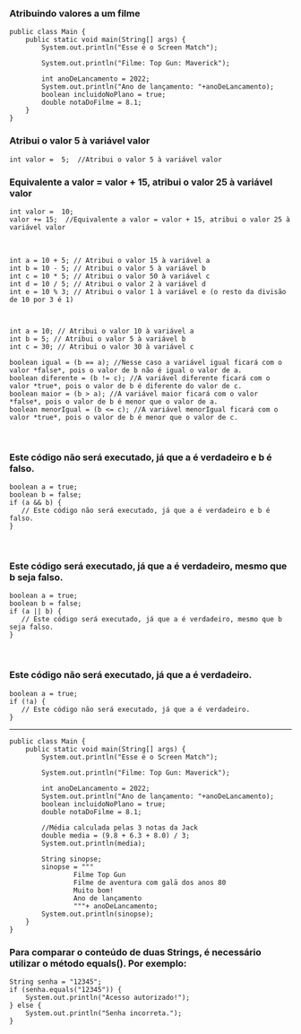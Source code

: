### Atribuindo valores a um filme

    public class Main {
        public static void main(String[] args) {
            System.out.println("Esse é o Screen Match");
    
            System.out.println("Filme: Top Gun: Maverick");
    
            int anoDeLancamento = 2022;
            System.out.println("Ano de lançamento: "+anoDeLancamento);
            boolean incluidoNoPlano = true;
            double notaDoFilme = 8.1;
        }
    }  


### Atribui o valor 5 à variável valor
    int valor =  5;  //Atribui o valor 5 à variável valor  

### Equivalente a valor = valor + 15, atribui o valor 25 à variável valor 
    int valor =  10; 
    valor += 15;  //Equivalente a valor = valor + 15, atribui o valor 25 à variável valor 

</br>

    int a = 10 + 5; // Atribui o valor 15 à variável a
    int b = 10 - 5; // Atribui o valor 5 à variável b
    int c = 10 * 5; // Atribui o valor 50 à variável c
    int d = 10 / 5; // Atribui o valor 2 à variável d
    int e = 10 % 3; // Atribui o valor 1 à variável e (o resto da divisão de 10 por 3 é 1)



    int a = 10; // Atribui o valor 10 à variável a
    int b = 5; // Atribui o valor 5 à variável b
    int c = 30; // Atribui o valor 30 à variável c
    
    boolean igual = (b == a); //Nesse caso a variável igual ficará com o valor *false*, pois o valor de b não é igual o valor de a.
    boolean diferente = (b != c); //A variável diferente ficará com o valor *true*, pois o valor de b é diferente do valor de c.
    boolean maior = (b > a); //A variável maior ficará com o valor *false*, pois o valor de b é menor que o valor de a.
    boolean menorIgual = (b <= c); //A variável menorIgual ficará com o valor *true*, pois o valor de b é menor que o valor de c.

</br>

### Este código não será executado, já que a é verdadeiro e b é falso.
    boolean a = true;
    boolean b = false;
    if (a && b) {
       // Este código não será executado, já que a é verdadeiro e b é falso.
    }

</br>

### Este código será executado, já que a é verdadeiro, mesmo que b seja falso.
    boolean a = true;
    boolean b = false;
    if (a || b) {
       // Este código será executado, já que a é verdadeiro, mesmo que b seja falso.
    }

</br>

### Este código não será executado, já que a é verdadeiro.
    boolean a = true;
    if (!a) {
       // Este código não será executado, já que a é verdadeiro.
    }
<hr>

    public class Main {
        public static void main(String[] args) {
            System.out.println("Esse é o Screen Match");
    
            System.out.println("Filme: Top Gun: Maverick");
    
            int anoDeLancamento = 2022;
            System.out.println("Ano de lançamento: "+anoDeLancamento);
            boolean incluidoNoPlano = true;
            double notaDoFilme = 8.1;
    
            //Média calculada pelas 3 notas da Jack
            double media = (9.8 + 6.3 + 8.0) / 3;
            System.out.println(media);
    
            String sinopse;
            sinopse = """
                    Filme Top Gun
                    Filme de aventura com galā dos anos 80
                    Muito bom!
                    Ano de lançamento
                    """+ anoDeLancamento;
            System.out.println(sinopse);
        }
    }


### Para comparar o conteúdo de duas Strings, é necessário utilizar o método equals(). Por exemplo:

    String senha = "12345";
    if (senha.equals("12345")) {
        System.out.println("Acesso autorizado!");
    } else {
        System.out.println("Senha incorreta.");
    }
